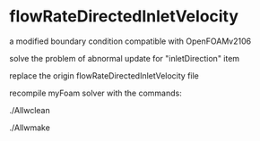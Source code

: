 # flowRateDirectedInletVelocity
a modified boundary condition compatible with OpenFOAMv2106

solve the problem of abnormal update for "inletDirection" item

replace the origin flowRateDirectedInletVelocity file

recompile myFoam solver with the commands:

./Allwclean

./Allwmake
